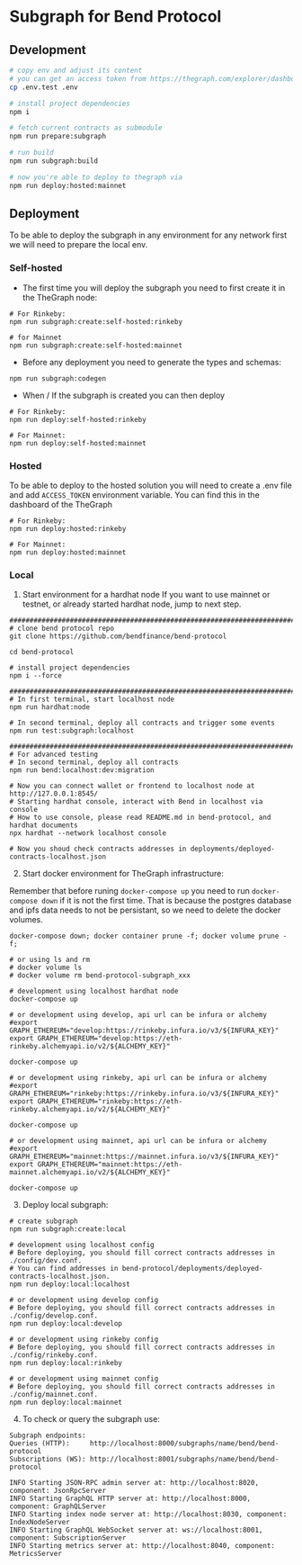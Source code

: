 # Subgraph for Bend Protocol

## Development

```bash
# copy env and adjust its content
# you can get an access token from https://thegraph.com/explorer/dashboard
cp .env.test .env

# install project dependencies
npm i

# fetch current contracts as submodule
npm run prepare:subgraph

# run build
npm run subgraph:build

# now you're able to deploy to thegraph via
npm run deploy:hosted:mainnet

```

## Deployment

To be able to deploy the subgraph in any environment for any network first we will need to prepare the local env.

### Self-hosted

- The first time you will deploy the subgraph you need to first create it in the TheGraph node:

```shell
# For Rinkeby:
npm run subgraph:create:self-hosted:rinkeby

# for Mainnet
npm run subgraph:create:self-hosted:mainnet
```

- Before any deployment you need to generate the types and schemas:

```shell
npm run subgraph:codegen
```

- When / If the subgraph is created you can then deploy

```shell
# For Rinkeby:
npm run deploy:self-hosted:rinkeby

# For Mainnet:
npm run deploy:self-hosted:mainnet
```

### Hosted

To be able to deploy to the hosted solution you will need to create a .env file and add `ACCESS_TOKEN` environment variable. You can find this in the dashboard of the TheGraph

```shell
# For Rinkeby:
npm run deploy:hosted:rinkeby

# For Mainnet:
npm run deploy:hosted:mainnet
```

### Local
1. Start environment for a hardhat node
If you want to use mainnet or testnet, or already started hardhat node, jump to next step.

```shell
################################################################################
# clone bend protocol repo
git clone https://github.com/bendfinance/bend-protocol

cd bend-protocol

# install project dependencies
npm i --force

################################################################################
# In first terminal, start localhost node
npm run hardhat:node

# In second terminal, deploy all contracts and trigger some events
npm run test:subgraph:localhost

################################################################################
# For advanced testing
# In second terminal, deploy all contracts
npm run bend:localhost:dev:migration

# Now you can connect wallet or frontend to localhost node at http://127.0.0.1:8545/
# Starting hardhat console, interact with Bend in localhost via console
# How to use console, please read README.md in bend-protocol, and hardhat documents
npx hardhat --network localhost console

# Now you shoud check contracts addresses in deployments/deployed-contracts-localhost.json
```

2. Start docker environment for TheGraph infrastructure:

Remember that before runing `docker-compose up` you need to run `docker-compose down` if it is not the first time.
That is because the postgres database and ipfs data needs to not be persistant, so we need to delete the docker volumes.

```shell
docker-compose down; docker container prune -f; docker volume prune -f;

# or using ls and rm
# docker volume ls
# docker volume rm bend-protocol-subgraph_xxx

```

```shell
# development using localhost hardhat node
docker-compose up

# or development using develop, api url can be infura or alchemy
#export GRAPH_ETHEREUM="develop:https://rinkeby.infura.io/v3/${INFURA_KEY}"
export GRAPH_ETHEREUM="develop:https://eth-rinkeby.alchemyapi.io/v2/${ALCHEMY_KEY}"

docker-compose up

# or development using rinkeby, api url can be infura or alchemy
#export GRAPH_ETHEREUM="rinkeby:https://rinkeby.infura.io/v3/${INFURA_KEY}"
export GRAPH_ETHEREUM="rinkeby:https://eth-rinkeby.alchemyapi.io/v2/${ALCHEMY_KEY}"

docker-compose up

# or development using mainnet, api url can be infura or alchemy
#export GRAPH_ETHEREUM="mainnet:https://mainnet.infura.io/v3/${INFURA_KEY}"
export GRAPH_ETHEREUM="mainnet:https://eth-mainnet.alchemyapi.io/v2/${ALCHEMY_KEY}"

docker-compose up

```

3. Deploy local subgraph:

```shell
# create subgraph
npm run subgraph:create:local

# development using localhost config
# Before deploying, you should fill correct contracts addresses in ./config/dev.conf.
# You can find addresses in bend-protocol/deployments/deployed-contracts-localhost.json.
npm run deploy:local:localhost

# or development using develop config
# Before deploying, you should fill correct contracts addresses in ./config/develop.conf.
npm run deploy:local:develop

# or development using rinkeby config
# Before deploying, you should fill correct contracts addresses in ./config/rinkeby.conf.
npm run deploy:local:rinkeby

# or development using mainnet config
# Before deploying, you should fill correct contracts addresses in ./config/mainnet.conf.
npm run deploy:local:mainnet

```

4. To check or query the subgraph use:

```
Subgraph endpoints:
Queries (HTTP):     http://localhost:8000/subgraphs/name/bend/bend-protocol
Subscriptions (WS): http://localhost:8001/subgraphs/name/bend/bend-protocol

INFO Starting JSON-RPC admin server at: http://localhost:8020, component: JsonRpcServer
INFO Starting GraphQL HTTP server at: http://localhost:8000, component: GraphQLServer
INFO Starting index node server at: http://localhost:8030, component: IndexNodeServer
INFO Starting GraphQL WebSocket server at: ws://localhost:8001, component: SubscriptionServer
INFO Starting metrics server at: http://localhost:8040, component: MetricsServer

```
